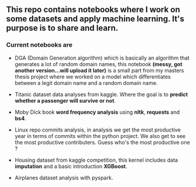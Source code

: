 ## This repo contains notebooks where I work on some datasets and apply machine learning. It's purpose is to share and learn.


### Current notebooks are 
- DGA (Domain Generation algorithm) which is basically an algorithm that generates a lot of random domain names, this notebook **(messy, got another version...will upload it later)** is a small part from my masters thesis project where we worked on a model which differentiates between a legit domain name and a random domain name.

- Titanic dataset data analyses from kaggle. Where the goal is to **predict whether a passenger will survive or not**.

- Moby Dick book **word frequency analysis** using **nltk**, **requests** and **bs4**.

- Linux repo commits analysis, in analysis we get the most productive year in terms of commits within the python project. We also get to see the most productive contributers. Guess who's the most productive one ?

- Housing dataset from kaggle competition, this kernel includes data **imputation** and a basic introduction **XGBoost**.

- Airplanes dataset analysis with pyspark.
